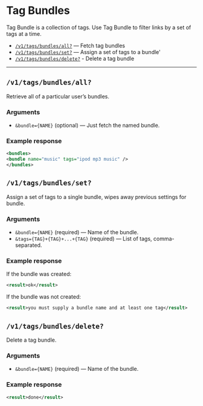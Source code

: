 # Tag Bundles

Tag Bundle is a collection of tags. Use Tag Bundle to filter links by a set of tags at a time.

* [`/v1/tags/bundles/all?`](#v1tagsbundlesall) — Fetch tag bundles
* [`/v1/tags/bundles/set?`](#v1tagsbundlesset) — Assign a set of tags to a bundle'
* [`/v1/tags/bundles/delete?`](#v1tagsbundlesdelete) - Delete a tag bundle

---

## `/v1/tags/bundles/all?`

Retrieve all of a particular user’s bundles.

### Arguments

- `&bundle={NAME}` (optional) — Just fetch the named bundle.

### Example response

```xml
<bundles>
<bundle name="music" tags="ipod mp3 music" />
</bundles>
```

## `/v1/tags/bundles/set?`

Assign a set of tags to a single bundle, wipes away previous settings for bundle.

### Arguments

- `&bundle={NAME}` (required) — Name of the bundle.
- `&tags={TAG}+{TAG}+...+{TAG}` (required) — List of tags, comma-separated.

### Example response

If the bundle was created:

```xml
<result>ok</result>
```

If the bundle was not created:

```xml
<result>you must supply a bundle name and at least one tag</result>
```

## `/v1/tags/bundles/delete?`

Delete a tag bundle.

### Arguments

- `&bundle={NAME}` (required) — Name of the bundle.

### Example response

```xml
<result>done</result>
```
